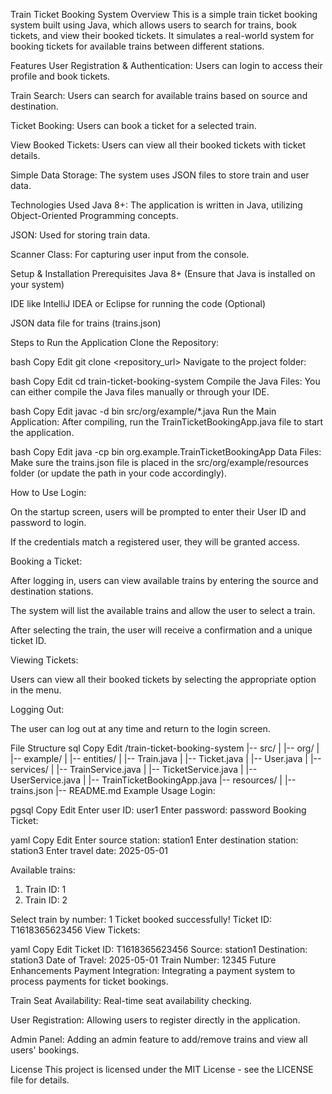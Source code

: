 Train Ticket Booking System
Overview
This is a simple train ticket booking system built using Java, which allows users to search for trains, book tickets, and view their booked tickets. It simulates a real-world system for booking tickets for available trains between different stations.

Features
User Registration & Authentication: Users can login to access their profile and book tickets.

Train Search: Users can search for available trains based on source and destination.

Ticket Booking: Users can book a ticket for a selected train.

View Booked Tickets: Users can view all their booked tickets with ticket details.

Simple Data Storage: The system uses JSON files to store train and user data.

Technologies Used
Java 8+: The application is written in Java, utilizing Object-Oriented Programming concepts.

JSON: Used for storing train data.

Scanner Class: For capturing user input from the console.

Setup & Installation
Prerequisites
Java 8+ (Ensure that Java is installed on your system)

IDE like IntelliJ IDEA or Eclipse for running the code (Optional)

JSON data file for trains (trains.json)

Steps to Run the Application
Clone the Repository:

bash
Copy
Edit
git clone <repository_url>
Navigate to the project folder:

bash
Copy
Edit
cd train-ticket-booking-system
Compile the Java Files: You can either compile the Java files manually or through your IDE.

bash
Copy
Edit
javac -d bin src/org/example/*.java
Run the Main Application: After compiling, run the TrainTicketBookingApp.java file to start the application.

bash
Copy
Edit
java -cp bin org.example.TrainTicketBookingApp
Data Files: Make sure the trains.json file is placed in the src/org/example/resources folder (or update the path in your code accordingly).

How to Use
Login:

On the startup screen, users will be prompted to enter their User ID and password to login.

If the credentials match a registered user, they will be granted access.

Booking a Ticket:

After logging in, users can view available trains by entering the source and destination stations.

The system will list the available trains and allow the user to select a train.

After selecting the train, the user will receive a confirmation and a unique ticket ID.

Viewing Tickets:

Users can view all their booked tickets by selecting the appropriate option in the menu.

Logging Out:

The user can log out at any time and return to the login screen.

File Structure
sql
Copy
Edit
/train-ticket-booking-system
|-- src/
|   |-- org/
|       |-- example/
|           |-- entities/
|               |-- Train.java
|               |-- Ticket.java
|               |-- User.java
|           |-- services/
|               |-- TrainService.java
|               |-- TicketService.java
|               |-- UserService.java
|           |-- TrainTicketBookingApp.java
|-- resources/
|   |-- trains.json
|-- README.md
Example Usage
Login:

pgsql
Copy
Edit
Enter user ID: user1
Enter password: password
Booking Ticket:

yaml
Copy
Edit
Enter source station: station1
Enter destination station: station3
Enter travel date: 2025-05-01

Available trains:
1. Train ID: 1
2. Train ID: 2

Select train by number: 1
Ticket booked successfully! Ticket ID: T1618365623456
View Tickets:

yaml
Copy
Edit
Ticket ID: T1618365623456
Source: station1
Destination: station3
Date of Travel: 2025-05-01
Train Number: 12345
Future Enhancements
Payment Integration: Integrating a payment system to process payments for ticket bookings.

Train Seat Availability: Real-time seat availability checking.

User Registration: Allowing users to register directly in the application.

Admin Panel: Adding an admin feature to add/remove trains and view all users' bookings.

License
This project is licensed under the MIT License - see the LICENSE file for details.
